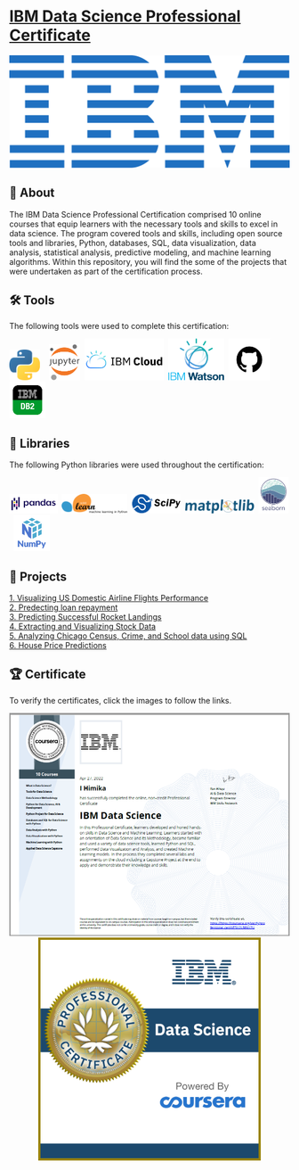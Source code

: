 # [IBM Data Science Professional Certificate](https://www.coursera.org/professional-certificates/ibm-data-science)

![IBM](https://github.com/Himi26/IBM-Data-Science-Certification-Projects/blob/develop/Images/ibm4.svg)

## 📄 About
The IBM Data Science Professional Certification comprised 10 online courses that equip learners with the necessary tools and skills to excel in data science. The program covered tools and skills, including open source tools and libraries, Python, databases, SQL, data visualization, data analysis, statistical analysis, predictive modeling, and machine learning algorithms.
Within this repository, you will find the some of the projects that were undertaken as part of the certification process.

## 🛠️ Tools
The following tools were used to complete this certification: <br>
<p align="left">
  <img src="https://github.com/Himi26/IBM-Data-Science-Certification-Projects/blob/develop/Images/Python.png" height="55">&nbsp&nbsp&nbsp
  <img src="https://github.com/Himi26/IBM-Data-Science-Certification-Projects/blob/develop/Images/Jupyter.png" height="65">&nbsp
  <img src="https://github.com/Himi26/IBM-Data-Science-Certification-Projects/blob/develop/Images/IBMCloud.png" height="75">&nbsp
  <img src="https://github.com/Himi26/IBM-Data-Science-Certification-Projects/blob/develop/Images/ibm_watson.png" height="75">&nbsp
  <img src="https://github.com/Himi26/IBM-Data-Science-Certification-Projects/blob/develop/Images/Github.png" height="75">&nbsp
  <img src="https://github.com/Himi26/IBM-Data-Science-Certification-Projects/blob/develop/Images/IBM%20Db2.png" height="65">&nbsp
</p>

## 📖 Libraries
The following Python libraries were used throughout the certification: <br> 
<p align="left">
  <img  src="https://github.com/Himi26/IBM-Data-Science-Certification-Projects/blob/develop/Images/pandas.svg" height="35">&nbsp
  <img  src="https://github.com/Himi26/IBM-Data-Science-Certification-Projects/blob/develop/Images/scikit-learn.svg" height="35">&nbsp
  <img  src="https://github.com/Himi26/IBM-Data-Science-Certification-Projects/blob/develop/Images/scipy.png" height="35">&nbsp
  <img  src="https://github.com/Himi26/IBM-Data-Science-Certification-Projects/blob/develop/Images/matplotlib.svg" height="25">&nbsp
  <img  src="https://github.com/Himi26/IBM-Data-Science-Certification-Projects/blob/develop/Images/Seaborn.svg" height="65">&nbsp
  <img  src="https://github.com/Himi26/IBM-Data-Science-Certification-Projects/blob/develop/Images/Numpy.png" height="65">&nbsp
  <br>
</p>

## 📂 Projects
[1. Visualizing US Domestic Airline Flights Performance](https://github.com/Himi26/IBM-Data-Science-Certification-Projects/tree/develop/Visualizing%20domestic%20flight%20performance) <br>
[2. Predecting loan repayment](https://github.com/Himi26/IBM-Data-Science-Certification-Projects/tree/develop/Predecting%20loan%20repayment) <br>
[3. Predicting Successful Rocket Landings](https://github.com/Himi26/IBM-Data-Science-Certification-Projects/tree/develop/Space%20X%20Falcon%209%20First%20Stage%20Landing%20Prediction) <br>
[4. Extracting and Visualizing Stock Data](https://github.com/Himi26/IBM-Data-Science-Certification-Projects/tree/develop/Extracting%20stock%20data%20using%20web%20scrapping%20and%20python%20library) <br>
[5. Analyzing Chicago Census, Crime, and School data using SQL](https://github.com/Himi26/IBM-Data-Science-Certification-Projects/tree/develop/Analyze%20Tridata%20using%20SQL) <br>
[6. House Price Predictions](https://github.com/Himi26/IBM-Data-Science-Certification-Projects/tree/develop/Predecting%20house%20price)


## 🏆 Certificate 
To verify the certificates, click the images to follow the links.

<p align="middle">
  <a href="https://coursera.org/share/a31f3feb14bd252710efa467a03504df"><img src="https://github.com/Himi26/IBM-Data-Science-Certification-Projects/blob/develop/Images/Certification.png" height="400"></a>
  <a href="https://www.credly.com/badges/e81202fa-30e0-40b5-9854-aaf0ad82846a"><img src="https://github.com/Himi26/IBM-Data-Science-Certification-Projects/blob/develop/Images/IBMData_Science.png" height="400"></a>


